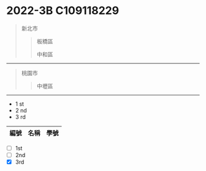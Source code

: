 # 2022-3B C109118229
>新北市
>>板橋區
>>
>>中和區
---
>桃園市
>>中壢區
---
* 1 st
* 2 nd
* 3 rd



| 編號 | 名稱 | 學號 |
|:-----| :------:| -----:|





-  [ ] 1st
-  [ ] 2nd
-  [x] 3rd
